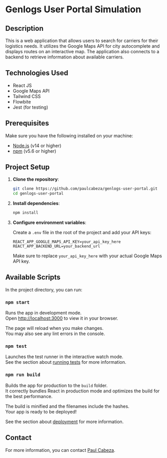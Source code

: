 # Genlogs User Portal Simulation

## Description

This is a web application that allows users to search for carriers for their logistics needs. It utilizes the Google Maps API for city autocomplete and displays routes on an interactive map. The application also connects to a backend to retrieve information about available carriers.

## Technologies Used

- React JS
- Google Maps API
- Tailwind CSS
- Flowbite
- Jest (for testing)

## Prerequisites

Make sure you have the following installed on your machine:

- [Node.js](https://nodejs.org/) (v14 or higher)
- [npm](https://www.npmjs.com/) (v5.6 or higher)

## Project Setup

1. **Clone the repository**:

   ```bash
   git clone https://github.com/paulcabeza/genlogs-user-portal.git
   cd genlogs-user-portal
   ```

2. **Install dependencies**:

   ```bash
   npm install
   ```

3. **Configure environment variables**:

   Create a `.env` file in the root of the project and add your API keys:

   ```plaintext
   REACT_APP_GOOGLE_MAPS_API_KEY=your_api_key_here
   REACT_APP_BACKEND_URL=your_backend_url
   ```

   Make sure to replace `your_api_key_here` with your actual Google Maps API key.

## Available Scripts

In the project directory, you can run:

### `npm start`

Runs the app in development mode.\
Open [http://localhost:3000](http://localhost:3000) to view it in your browser.

The page will reload when you make changes.\
You may also see any lint errors in the console.

### `npm test`

Launches the test runner in the interactive watch mode.\
See the section about [running tests](https://facebook.github.io/create-react-app/docs/running-tests) for more information.

### `npm run build`

Builds the app for production to the `build` folder.\
It correctly bundles React in production mode and optimizes the build for the best performance.

The build is minified and the filenames include the hashes.\
Your app is ready to be deployed!

See the section about [deployment](https://facebook.github.io/create-react-app/docs/deployment) for more information.


## Contact

For more information, you can contact [Paul Cabeza](paulcabezadev@gmail.com).